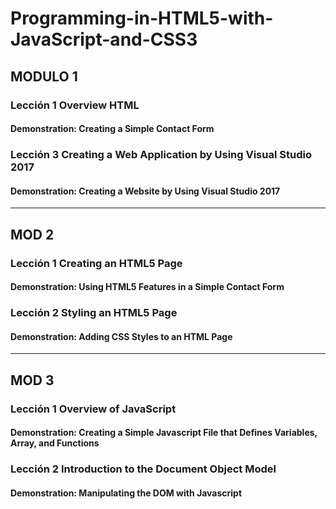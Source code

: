 # Programming-in-HTML5-with-JavaScript-and-CSS3

## MODULO 1 

### Lección 1 Overview HTML

#### Demonstration: Creating a Simple Contact Form 


### Lección 3 Creating a Web Application by Using Visual Studio 2017

#### Demonstration: Creating a Website by Using Visual Studio 2017

---

## MOD 2 

### Lección 1 Creating an HTML5 Page

#### Demonstration: Using HTML5 Features in a Simple Contact Form


### Lección 2 Styling an HTML5 Page

#### Demonstration: Adding CSS Styles to an HTML Page


--- 

## MOD 3 

### Lección 1 Overview of JavaScript

#### Demonstration: Creating a Simple Javascript File that Defines Variables, Array, and Functions


### Lección 2 Introduction to the Document Object Model

#### Demonstration: Manipulating the DOM with Javascript
